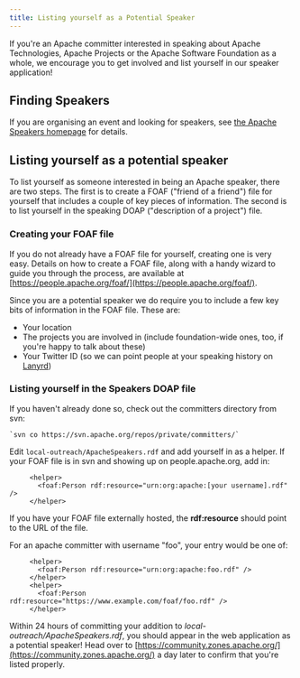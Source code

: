 ```yaml
---
title: Listing yourself as a Potential Speaker
---
```


If you're an Apache committer interested in speaking about Apache 
Technologies, Apache Projects or the Apache Software Foundation as a whole, 
we encourage you to get involved and list yourself in our speaker 
application!

## Finding Speakers

If you are organising an event and looking for speakers, see
[the Apache Speakers homepage](/speakers/) for details.

## Listing yourself as a potential speaker

To list yourself as someone interested in being an Apache speaker, there are
two steps. The first is to create a FOAF ("friend of a friend") file for yourself that includes
a couple of key pieces of information. The second is to list yourself in the
speaking DOAP ("description of a project") file.

### Creating your FOAF file

If you do not already have a FOAF file for yourself, creating one is very easy. Details on how to create a FOAF file, along with a
handy wizard to guide you through the process, are available at
[https://people.apache.org/foaf/](https://people.apache.org/foaf/).

Since you are a potential speaker we do require you
to include a few key bits of information in the FOAF file. These are:

 * Your location
 * The projects you are involved in (include foundation-wide ones, too, if you're
   happy to talk about these)
 * Your Twitter ID (so we can point people at your speaking history on 
   [Lanyrd](http://lanyrd.com/))


### Listing yourself in the Speakers DOAP file

If you haven't already done so, check out the committers directory from
svn:

    `svn co https://svn.apache.org/repos/private/committers/`

Edit `local-outreach/ApacheSpeakers.rdf` and add yourself in as a
helper. If your FOAF file is in svn and showing up on people.apache.org,
add in:

```
     <helper>
       <foaf:Person rdf:resource="urn:org:apache:[your username].rdf" />
     </helper>
```

If you have your FOAF file externally hosted, the **rdf:resource**
should point to the URL of the file.

For an apache committer with username "foo", your entry would be one of:

```
     <helper>
       <foaf:Person rdf:resource="urn:org:apache:foo.rdf" />
     </helper>
     <helper>
       <foaf:Person rdf:resource="https://www.example.com/foaf/foo.rdf" />
     </helper>
```

Within 24 hours of committing your addition to
*local-outreach/ApacheSpeakers.rdf*, you should appear in the web
application as a potential speaker! Head over to 
[https://community.zones.apache.org/](https://community.zones.apache.org/)
a day later to confirm that you're listed properly.
